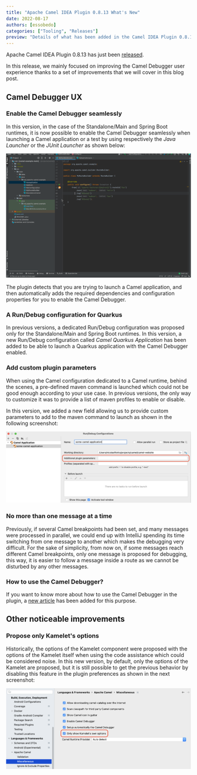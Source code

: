 ```yaml
---
title: "Apache Camel IDEA Plugin 0.8.13 What's New"
date: 2022-08-17
authors: [essobedo]
categories: ["Tooling", "Releases"]
preview: "Details of what has been added in the Camel IDEA Plugin 0.8.13 release."
---
```


Apache Camel IDEA Plugin 0.8.13 has just been [released](https://plugins.jetbrains.com/plugin/9371-apache-camel/versions/stable/208227).

In this release, we mainly focused on improving the Camel Debugger user experience thanks to a set of improvements that we will cover in this blog post.

## Camel Debugger UX

### Enable the Camel Debugger seamlessly

In this version, in the case of the Standalone/Main and Spring Boot runtimes, it is now possible to enable the Camel Debugger seamlessly when launching a Camel application or a test by using respectively the _Java Launcher_ or the _JUnit Launcher_ as shown below:

![Debug a Camel Application with the Java Launcher](https://raw.githubusercontent.com/camel-tooling/camel-idea-plugin/main/img/42-camel-debugger-standalone-java-launcher.gif)

The plugin detects that you are trying to launch a Camel application, and then automatically adds the required dependencies and configuration properties for you to enable the Camel Debugger.

### A Run/Debug configuration for Quarkus

In previous versions, a dedicated Run/Debug configuration was proposed only for the Standalone/Main and Spring Boot runtimes. In this version, a new Run/Debug configuration called _Camel Quarkus Application_ has been added to be able to launch a Quarkus application with the Camel Debugger enabled.

### Add custom plugin parameters

When using the Camel configuration dedicated to a Camel runtime, behind the scenes, a pre-defined maven command is launched which could not be good enough according to your use case. In previous versions, the only way to customize it was to provide a list of maven profiles to enable or disable. 

In this version, we added a new field allowing us to provide custom parameters to add to the maven command to launch as shown in the following screenshot:

![Custom plugin parameters](custom-plugin-params.png)

### No more than one message at a time

Previously, if several Camel breakpoints had been set, and many messages were processed in parallel, we could end up with IntelliJ spending its time switching from one message to another which makes the debugging very difficult. For the sake of simplicity, from now on, if some messages reach different Camel breakpoints, only one message is proposed for debugging, this way, it is easier to follow a message inside a route as we cannot be disturbed by any other messages.

### How to use the Camel Debugger?

If you want to know more about how to use the Camel Debugger in the plugin, a [new article](https://github.com/camel-tooling/camel-idea-plugin/wiki/How-to-use-the-Camel-Debugger) has been added for this purpose.

## Other noticeable improvements

### Propose only Kamelet's options

Historically, the options of the Kamelet component were proposed with the options of the Kamelet itself when using the code assistance which could be considered noise. In this new version, by default, only the options of the Kamelet are proposed, but it is still possible to get the previous behavior by disabling this feature in the plugin preferences as shown in the next screenshot:

![Only Kamelet options](only-show-kamelet-options.png)

